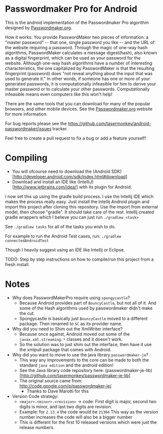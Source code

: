 Passwordmaker Pro for Android
===========

This is the android implementation of the Passwordmaker Pro algorithm designed by [Passwordmaker.org](http://passwordmaker.org).

How it works:
You provide PasswordMaker two pieces of information: a "master password" -- that one, single password you like -- and
the URL of the website requiring a password. Through the magic of one-way hash algorithms, PasswordMaker calculates a
message digest(hash), also known as a digital fingerprint, which can be used as your password for the website.
Although one-way hash algorithms have a number of interesting characteristics, the one capitalized by PasswordMaker
is that the resulting fingerprint (password) does "not reveal anything about the input that was used to generate it."
In other words, if someone has one or more of your generated passwords, it is computationally infeasible for him
to derive your master password or to calculate your other passwords. Computationally infeasible means even computers
like this won't help!

There are the same tools that you can download for many of the popular browsers, and other mobile devices.  See the
[Passwordmaker.org](http://passwordmaker.org) website for more information.

For bug reports please see the https://github.com/tasermonkey/android-passwordmaker/issues tracker.

Feel free to create a pull request to fix a bug or add a feature yourself!

Compiling
==========
* You will ofcourse need to download the (Android SDK)[http://developer.android.com/sdk/index.html#download]
* Download and install an IDE like (IntelliJ)[http://www.jetbrains.com/idea/] with its plugin for Android.

I now set this up using the gradle build process.  I use the Intellij IDE which makes the process really easy.  Just
install the Intellij Android plugin and import this project after cloning this repository.  Use the import from external
model, then choose "gradle".  It should take care of the rest.  Intellij created gradle wrappers which I believe you can
just run `./gradlew <task>`

See `./gradlew tasks` for all of the tasks you wish to do.

For example to run the Android Test cases, run: `./gradlew connectedAndroidTest`

Though I heavily suggest using an IDE like Intellij or Eclipse.

TODO: Step by step instructions on how to compile/run this project from a fresh install.

Notes
======
  * Why does PasswordMakerPro require using `spongycastle`?
    - Because Android provides part of `BouncyCastle`, but not all of it.  And some of the Hash algorithms used by passwordmaker didn't make the cut.
    - Spongycastle is basically just `BouncyCastle` moved to a different package.  Then renamed to `SC` as its provider name.
  * Why did you need to Shim out the XmlWriter interface?
    - Because once against, Android moved out some of the `javax.xml.streaming.*` classes and it doesn't work.
    - So the solution was to just shim out the interface, then have it use the xmlpull package that comes with Android.
  * Why did you want to move to use the java library `passwordmaker-je`?
    - This way any improvements to the core can be made to both the standard `java edition` and the android edition!
    - See the Java library code repository here: (passwordmaker-je-lib)[http://github.com/tasermonkey/passwordmaker-je-lib]
    - The original source came from: http://code.google.com/p/passwordmaker-je/
      - Thanks to Dave Marotti for this
  * Version Code strategy:
    - `<major>.<minor>.<revision>` -> code: First digit is major, second two digits is minor, and last two digits are revision.
    - Example: for `2.13.4` the code would be `21304`  This way as the version number increases the code will also be a bigger number
    - This is different for the first 10 released versions which were just the release numbers.
